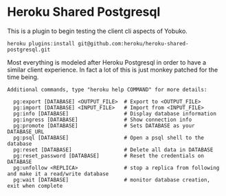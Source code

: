 # Heroku Shared Postgresql

This is a plugin to begin testing the client cli aspects of Yobuko.

    heroku plugins:install git@github.com:heroku/heroku-shared-postgresql.git

Most everything is modeled after Heroku Postgresql in order to have a
similar client experience. In fact a lot of this is just monkey
patched for the time being.

    Additional commands, type "heroku help COMMAND" for more details:

      pg:export [DATABASE] <OUTPUT_FILE>  # Export to <OUTPUT_FILE>
      pg:import [DATABASE] <INPUT_FILE>   # Import from <INPUT_FILE>
      pg:info [DATABASE]                  # Display database information
      pg:ingress [DATABASE]               # Show connection info
      pg:promote [DATABASE]               # Sets DATABASE as your DATABASE_URL
      pg:psql [DATABASE]                  # Open a psql shell to the database
      pg:reset [DATABASE]                 # Delete all data in DATABASE
      pg:reset_password [DATABASE]        # Reset the credentials on DATABASE
      pg:unfollow <REPLICA>               # stop a replica from following and make it a read/write database
      pg:wait [DATABASE]                  # monitor database creation, exit when complete
